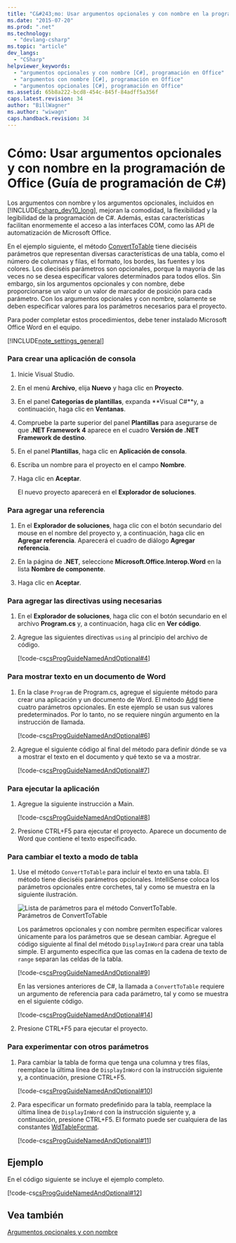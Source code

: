 ```yaml
---
title: "C&#243;mo: Usar argumentos opcionales y con nombre en la programaci&#243;n de Office (Gu&#237;a de programaci&#243;n de C#) | Microsoft Docs"
ms.date: "2015-07-20"
ms.prod: ".net"
ms.technology: 
  - "devlang-csharp"
ms.topic: "article"
dev_langs: 
  - "CSharp"
helpviewer_keywords: 
  - "argumentos opcionales y con nombre [C#], programación en Office"
  - "argumentos con nombre [C#], programación en Office"
  - "argumentos opcionales [C#], programación en Office"
ms.assetid: 65b8a222-bcd8-454c-845f-84adff5a356f
caps.latest.revision: 34
author: "BillWagner"
ms.author: "wiwagn"
caps.handback.revision: 34
---
```

# C&#243;mo: Usar argumentos opcionales y con nombre en la programaci&#243;n de Office (Gu&#237;a de programaci&#243;n de C#)
Los argumentos con nombre y los argumentos opcionales, incluidos en [!INCLUDE[csharp_dev10_long](../../../csharp/programming-guide/classes-and-structs/includes/csharp-dev10-long-md.md)], mejoran la comodidad, la flexibilidad y la legibilidad de la programación de C\#. Además, estas características facilitan enormemente el acceso a las interfaces COM, como las API de automatización de Microsoft Office.  
  
 En el ejemplo siguiente, el método [ConvertToTable](http://go.microsoft.com/fwlink/?LinkId=145378) tiene dieciséis parámetros que representan diversas características de una tabla, como el número de columnas y filas, el formato, los bordes, las fuentes y los colores.  Los dieciséis parámetros son opcionales, porque la mayoría de las veces no se desea especificar valores determinados para todos ellos.  Sin embargo, sin los argumentos opcionales y con nombre, debe proporcionarse un valor o un valor de marcador de posición para cada parámetro.  Con los argumentos opcionales y con nombre, solamente se deben especificar valores para los parámetros necesarios para el proyecto.  
  
 Para poder completar estos procedimientos, debe tener instalado Microsoft Office Word en el equipo.  
  
 [!INCLUDE[note_settings_general](../../../csharp/language-reference/compiler-messages/includes/note-settings-general-md.md)]  
  
### Para crear una aplicación de consola  
  
1.  Inicie Visual Studio.  
  
2.  En el menú **Archivo**, elija **Nuevo** y haga clic en **Proyecto**.  
  
3.  En el panel **Categorías de plantillas**, expanda **Visual C\#**y, a continuación, haga clic en **Ventanas**.  
  
4.  Compruebe la parte superior del panel **Plantillas** para asegurarse de que **.NET Framework 4** aparece en el cuadro **Versión de .NET Framework de destino**.  
  
5.  En el panel **Plantillas**, haga clic en **Aplicación de consola**.  
  
6.  Escriba un nombre para el proyecto en el campo **Nombre**.  
  
7.  Haga clic en **Aceptar**.  
  
     El nuevo proyecto aparecerá en el **Explorador de soluciones**.  
  
### Para agregar una referencia  
  
1.  En el **Explorador de soluciones**, haga clic con el botón secundario del mouse en el nombre del proyecto y, a continuación, haga clic en **Agregar referencia**.  Aparecerá el cuadro de diálogo **Agregar referencia**.  
  
2.  En la página de **.NET**, seleccione **Microsoft.Office.Interop.Word** en la lista **Nombre de componente**.  
  
3.  Haga clic en **Aceptar**.  
  
### Para agregar las directivas using necesarias  
  
1.  En el **Explorador de soluciones**, haga clic con el botón secundario en el archivo **Program.cs** y, a continuación, haga clic en **Ver código**.  
  
2.  Agregue las siguientes directivas `using` al principio del archivo de código.  
  
     [!code-cs[csProgGuideNamedAndOptional#4](../../../csharp/programming-guide/classes-and-structs/codesnippet/csharp/namedandoptionalsnippets/wordprogram.cs#4)]  
  
### Para mostrar texto en un documento de Word  
  
1.  En la clase `Program` de Program.cs, agregue el siguiente método para crear una aplicación y un documento de Word.  El método [Add](http://go.microsoft.com/fwlink/?LinkId=145381) tiene cuatro parámetros opcionales.  En este ejemplo se usan sus valores predeterminados.  Por lo tanto, no se requiere ningún argumento en la instrucción de llamada.  
  
     [!code-cs[csProgGuideNamedAndOptional#6](../../../csharp/programming-guide/classes-and-structs/codesnippet/csharp/namedandoptionalsnippets/wordprogram.cs#6)]  
  
2.  Agregue el siguiente código al final del método para definir dónde se va a mostrar el texto en el documento y qué texto se va a mostrar.  
  
     [!code-cs[csProgGuideNamedAndOptional#7](../../../csharp/programming-guide/classes-and-structs/codesnippet/csharp/namedandoptionalsnippets/wordprogram.cs#7)]  
  
### Para ejecutar la aplicación  
  
1.  Agregue la siguiente instrucción a Main.  
  
     [!code-cs[csProgGuideNamedAndOptional#8](../../../csharp/programming-guide/classes-and-structs/codesnippet/csharp/namedandoptionalsnippets/wordprogram.cs#8)]  
  
2.  Presione CTRL\+F5 para ejecutar el proyecto.  Aparece un documento de Word que contiene el texto especificado.  
  
### Para cambiar el texto a modo de tabla  
  
1.  Use el método `ConvertToTable` para incluir el texto en una tabla.  El método tiene dieciséis parámetros opcionales.  IntelliSense coloca los parámetros opcionales entre corchetes, tal y como se muestra en la siguiente ilustración.  
  
     ![Lista de parámetros para el método ConvertToTable.](../../../csharp/programming-guide/classes-and-structs/media/convert-tableparameters.png "Convert\_TableParameters")  
Parámetros de ConvertToTable  
  
     Los parámetros opcionales y con nombre permiten especificar valores únicamente para los parámetros que se desean cambiar.  Agregue el código siguiente al final del método `DisplayInWord` para crear una tabla simple.  El argumento especifica que las comas en la cadena de texto de `range` separan las celdas de la tabla.  
  
     [!code-cs[csProgGuideNamedAndOptional#9](../../../csharp/programming-guide/classes-and-structs/codesnippet/csharp/namedandoptionalsnippets/wordprogram.cs#9)]  
  
     En las versiones anteriores de C\#, la llamada a `ConvertToTable` requiere un argumento de referencia para cada parámetro, tal y como se muestra en el siguiente código.  
  
     [!code-cs[csProgGuideNamedAndOptional#14](../../../csharp/programming-guide/classes-and-structs/codesnippet/csharp/namedandoptionalsnippets/wordprogram.cs#14)]  
  
2.  Presione CTRL\+F5 para ejecutar el proyecto.  
  
### Para experimentar con otros parámetros  
  
1.  Para cambiar la tabla de forma que tenga una columna y tres filas, reemplace la última línea de `DisplayInWord` con la instrucción siguiente y, a continuación, presione CTRL\+F5.  
  
     [!code-cs[csProgGuideNamedAndOptional#10](../../../csharp/programming-guide/classes-and-structs/codesnippet/csharp/namedandoptionalsnippets/wordprogram.cs#10)]  
  
2.  Para especificar un formato predefinido para la tabla, reemplace la última línea de `DisplayInWord` con la instrucción siguiente y, a continuación, presione CTRL\+F5.  El formato puede ser cualquiera de las constantes [WdTableFormat](http://go.microsoft.com/fwlink/?LinkId=145382).  
  
     [!code-cs[csProgGuideNamedAndOptional#11](../../../csharp/programming-guide/classes-and-structs/codesnippet/csharp/namedandoptionalsnippets/wordprogram.cs#11)]  
  
## Ejemplo  
 En el código siguiente se incluye el ejemplo completo.  
  
 [!code-cs[csProgGuideNamedAndOptional#12](../../../csharp/programming-guide/classes-and-structs/codesnippet/csharp/namedandoptionalsnippets/wordprogram.cs#12)]  
  
## Vea también  
 [Argumentos opcionales y con nombre](../../../csharp/programming-guide/classes-and-structs/named-and-optional-arguments.md)